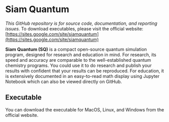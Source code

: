 # Siam Quantum

*This GitHub repository is for source code, documentation, and reporting issues.* To download executables, please visit the official website: [https://sites.google.com/site/siamquantum](https://sites.google.com/site/siamquantum)

**Siam Quantum (SQ)** is a compact open-source quantum simulation program, designed for research and education in mind. For research, its speed and accuracy are comparable to the well-established quantum chemistry programs. You could use it to do research and publish your results with confident that your results can be reproduced. For education, it is extensively documented in an easy-to-read math display using Jupyter Notebook which can also be viewed directly on GitHub.

## Executable

You can download the executable for MacOS, Linux, and Windows from the official website.







